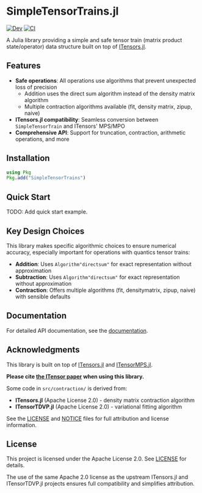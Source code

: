 # SimpleTensorTrains.jl

[![Dev](https://img.shields.io/badge/docs-dev-blue.svg)](https://tensor4all.github.io/SimpleTensorTrains.jl/dev)
[![CI](https://github.com/tensor4all/SimpleTensorTrains.jl/actions/workflows/CI.yml/badge.svg)](https://github.com/tensor4all/SimpleTensorTrains.jl/actions/workflows/CI.yml)

A Julia library providing a simple and safe tensor train (matrix product state/operator) data structure built on top of [ITensors.jl](https://github.com/ITensor/ITensors.jl).

## Features

- **Safe operations**: All operations use algorithms that prevent unexpected loss of precision
  - Addition uses the direct sum algorithm instead of the density matrix algorithm
  - Multiple contraction algorithms available (fit, density matrix, zipup, naive)
- **ITensors.jl compatibility**: Seamless conversion between `SimpleTensorTrain` and ITensors' MPS/MPO
- **Comprehensive API**: Support for truncation, contraction, arithmetic operations, and more

## Installation

```julia
using Pkg
Pkg.add("SimpleTensorTrains")
```

## Quick Start

TODO: Add quick start example.

## Key Design Choices

This library makes specific algorithmic choices to ensure numerical accuracy, especially important for operations with quantics tensor trains:

- **Addition**: Uses `Algorithm"directsum"` for exact representation without approximation
- **Subtraction**: Uses `Algorithm"directsum"` for exact representation without approximation
- **Contraction**: Offers multiple algorithms (fit, densitymatrix, zipup, naive) with sensible defaults

## Documentation

For detailed API documentation, see the [documentation](https://tensor4all.github.io/SimpleTensorTrains.jl/dev).

## Acknowledgments

This library is built on top of [ITensors.jl](https://github.com/ITensor/ITensors.jl) and [ITensorMPS.jl](https://github.com/ITensor/ITensorMPS.jl).

**Please cite [the ITensor paper](https://itensor.org/citing/) when using this library.**

Some code in `src/contraction/` is derived from:
- **ITensors.jl** (Apache License 2.0) - density matrix contraction algorithm
- **ITensorTDVP.jl** (Apache License 2.0) - variational fitting algorithm

See the [LICENSE](LICENSE) and [NOTICE](NOTICE) files for full attribution and license information.

## License

This project is licensed under the Apache License 2.0. See [LICENSE](LICENSE) for details.

The use of the same Apache 2.0 license as the upstream ITensors.jl and ITensorTDVP.jl projects ensures full compatibility and simplifies attribution.